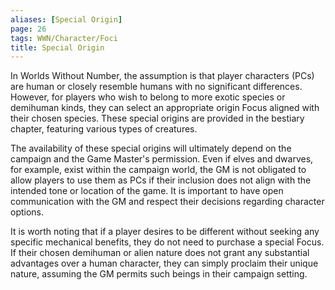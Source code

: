 ```yaml
---
aliases: [Special Origin]
page: 26
tags: WWN/Character/Foci
title: Special Origin
---
```


In Worlds Without Number, the assumption is that player characters (PCs) are human or closely resemble humans with no significant differences. However, for players who wish to belong to more exotic species or demihuman kinds, they can select an appropriate origin Focus aligned with their chosen species. These special origins are provided in the bestiary chapter, featuring various types of creatures.

The availability of these special origins will ultimately depend on the campaign and the Game Master's permission. Even if elves and dwarves, for example, exist within the campaign world, the GM is not obligated to allow players to use them as PCs if their inclusion does not align with the intended tone or location of the game. It is important to have open communication with the GM and respect their decisions regarding character options.

It is worth noting that if a player desires to be different without seeking any specific mechanical benefits, they do not need to purchase a special Focus. If their chosen demihuman or alien nature does not grant any substantial advantages over a human character, they can simply proclaim their unique nature, assuming the GM permits such beings in their campaign setting.

